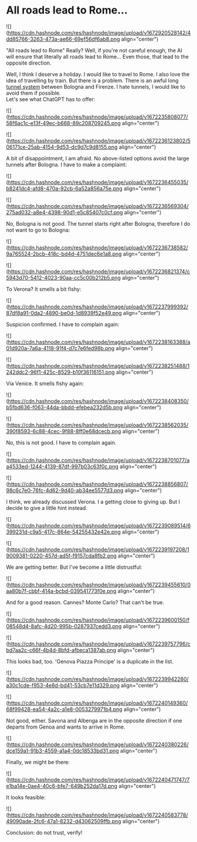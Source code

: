 # All roads lead to Rome...

![](https://cdn.hashnode.com/res/hashnode/image/upload/v1672920528142/4dd85766-3263-473a-ae66-69ef56df6ab8.png align="center")

"All roads lead to Rome" Really? Well, if you're not careful enough, the AI ​​will ensure that literally all roads lead to Rome... Even those, that lead to the opposite direction.

Well, I think I deserve a holiday. I would like to travel to Rome. I also love the idea of travelling by train. But there is a problem. There is an awful long [tunnel system](https://en.wikipedia.org/wiki/Bologna%E2%80%93Florence_high-speed_railway) between Bologna and Firenze. I hate tunnels, I would like to avoid them if possible.  
Let's see what ChatGPT has to offer:

![](https://cdn.hashnode.com/res/hashnode/image/upload/v1672235808077/58f6ac1c-e13f-49ec-b668-89c208709245.png align="center")

![](https://cdn.hashnode.com/res/hashnode/image/upload/v1672236123802/506171ce-25ab-4154-9d53-dc9d7c9d8155.png align="center")

A bit of disappointment, I am afraid. No above-listed options avoid the large tunnels after Bologna. I have to make a complaint:

![](https://cdn.hashnode.com/res/hashnode/image/upload/v1672236455035/b8241dc4-afd8-470a-92cb-6a52a856a75e.png align="center")

![](https://cdn.hashnode.com/res/hashnode/image/upload/v1672236569304/275ad032-a8e4-4398-90d1-e5c85407c0cf.png align="center")

No, Bologna is not good. The tunnel starts right after Bologna, therefore I do not want to go to Bologna:

![](https://cdn.hashnode.com/res/hashnode/image/upload/v1672236738582/9a765524-2bcb-418c-bd4d-4751dec6e1a8.png align="center")

![](https://cdn.hashnode.com/res/hashnode/image/upload/v1672236821374/c5943d70-5412-4023-90aa-cc5c00b212b5.png align="center")

To Verona? It smells a bit fishy:

![](https://cdn.hashnode.com/res/hashnode/image/upload/v1672237999392/87df8a91-0da2-4890-be0d-1d8939f52e49.png align="center")

Suspicion confirmed. I have to complain again:

![](https://cdn.hashnode.com/res/hashnode/image/upload/v1672238163388/a01d920a-7a6a-4118-91f4-d7c7e6fed98b.png align="center")

![](https://cdn.hashnode.com/res/hashnode/image/upload/v1672238251488/1242ddc2-96f1-425c-8529-b10f36116151.png align="center")

Via Venice. It smells fishy again:

![](https://cdn.hashnode.com/res/hashnode/image/upload/v1672238408350/b5fbd636-f063-44da-bbdd-efebea232d5b.png align="center")

![](https://cdn.hashnode.com/res/hashnode/image/upload/v1672238562035/390f8593-6c88-4cec-9f88-8ff0e68dcecb.png align="center")

No, this is not good. I have to complain again.

![](https://cdn.hashnode.com/res/hashnode/image/upload/v1672238701077/aa4533ed-1244-4139-87df-997b03c63f0c.png align="center")

![](https://cdn.hashnode.com/res/hashnode/image/upload/v1672238856807/98c6c7e0-76fc-4d62-9d40-ab34ee5577d3.png align="center")

I think, we already discussed Verona. I a getting close to giving up. But I decide to give a little hint instead.

![](https://cdn.hashnode.com/res/hashnode/image/upload/v1672239089514/6399231d-c9a5-417c-864e-54255432e42e.png align="center")

![](https://cdn.hashnode.com/res/hashnode/image/upload/v1672239197208/19009381-0220-457d-ad5f-f9157cda8fb2.png align="center")

We are getting better. But I've become a little distrustful:

![](https://cdn.hashnode.com/res/hashnode/image/upload/v1672239455610/0aa80b7f-cbbf-414a-bcbd-039541773f0e.png align="center")

And for a good reason. Cannes? Monte Carlo? That can't be true.

![](https://cdn.hashnode.com/res/hashnode/image/upload/v1672239600150/f08548d4-8afc-4d20-995b-0287937cedd3.png align="center")

![](https://cdn.hashnode.com/res/hashnode/image/upload/v1672239757796/cbd7aa2c-c66f-4b4d-8bfd-afbeca1387ab.png align="center")

This looks bad, too. 'Genova Piazza Principe' is a duplicate in the list.

![](https://cdn.hashnode.com/res/hashnode/image/upload/v1672239942280/a30c1cde-f953-4e8d-bd41-53cb7e11d329.png align="center")

![](https://cdn.hashnode.com/res/hashnode/image/upload/v1672240149360/68f99428-ea54-4a2c-a1e8-0053279971b4.png align="center")

Not good, either. Savona and Albenga are in the opposite direction if one departs from Genoa and wants to arrive in Rome.

![](https://cdn.hashnode.com/res/hashnode/image/upload/v1672240380226/dce159a1-91b3-4559-a1a4-0dc18533bd31.png align="center")

Finally, we might be there:

![](https://cdn.hashnode.com/res/hashnode/image/upload/v1672240471747/7e1ba14e-0ae4-40c6-bfe7-649b252da17d.png align="center")

It looks feasible:

![](https://cdn.hashnode.com/res/hashnode/image/upload/v1672240583778/49090ade-2fc6-47a1-8232-d43062509ffb.png align="center")

Conclusion: do not trust, verify!
